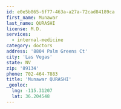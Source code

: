 ```yaml
---
id: e0e5b865-6f77-463a-a27a-72cad84189ca
first_name: Munawar
last_name: QURASHI
license: M.D.
services:
  - internal-medicine
category: doctors
address: '8804 Palm Greens Ct'
city: 'Las Vegas'
state: NV
zip: '89134'
phone: 702-464-7883
title: 'Munawar QURASHI'
_geoloc:
  lng: -115.31207
  lat: 36.204548
---
```

